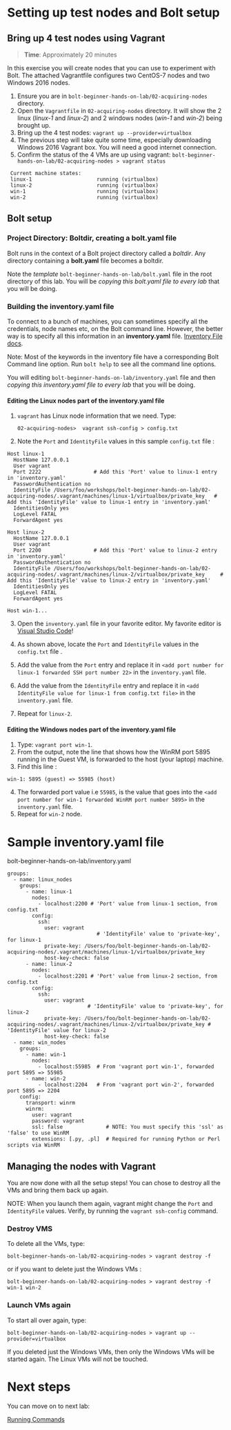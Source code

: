 # Setting up test nodes and Bolt setup

## Bring up 4 test nodes using Vagrant

> **Time**: Approximately 20 minutes

In this exercise you will create nodes that you can use to experiment with Bolt. The attached Vagrantfile configures two CentOS-7 nodes and two Windows 2016 nodes.

1. Ensure you are in `bolt-beginner-hands-on-lab/02-acquiring-nodes` directory. 
1. Open the `Vagrantfile` in `02-acquiring-nodes` directory. It will show the 2 linux (_linux-1_ and _linux-2_) and 2 windows nodes (_win-1_ and _win-2_) being brought up.
1. Bring up the 4 test nodes:  `vagrant up --provider=virtualbox`
1. The previous step will take quite some time, especially downloading Windows 2016 Vagrant box. You will need a good internet connection.
1. Confirm the status of the 4 VMs are up using vagrant: `bolt-beginner-hands-on-lab/02-acquiring-nodes > vagrant status`

```
 Current machine states:
 linux-1                     running (virtualbox)
 linux-2                     running (virtualbox)
 win-1                       running (virtualbox)
 win-2                       running (virtualbox)
```
## Bolt setup

### Project Directory: Boltdir, creating a bolt.yaml file

Bolt runs in the context of a Bolt project directory called a *boltdir*. Any directory containing a __bolt.yaml__ file becomes a boltdir.

Note the _template_ `bolt-beginner-hands-on-lab/bolt.yaml` file in the root directory of this lab. You will be _copying this bolt.yaml file to every lab_ that you will be doing.

### Building the inventory.yaml file

To connect to a bunch of machines, you can sometimes specify all the credentials, node names etc, on the Bolt command line. However, the better way is to specify all this information in an __inventory.yaml__ file. [Inventory File docs](https://puppet.com/docs/bolt/latest/inventory_file.html).

Note: Most of the keywords in the inventory file have a corresponding Bolt Command line option. Run `bolt help` to see all the command line options.

You will editing `bolt-beginner-hands-on-lab/inventory.yaml` file and then _copying this inventory.yaml file to every lab_ that you will be doing.

#### Editing the Linux nodes part of the inventory.yaml file

1. `vagrant` has Linux node information that we need. Type:

    ```
    02-acquiring-nodes>  vagrant ssh-config > config.txt
    ```

2. Note the `Port` and `IdentityFile` values in this sample `config.txt` file :
```
Host linux-1
  HostName 127.0.0.1
  User vagrant
  Port 2222                 # Add this 'Port' value to linux-1 entry in 'inventory.yaml'
  PasswordAuthentication no
  IdentityFile /Users/foo/workshops/bolt-beginner-hands-on-lab/02-acquiring-nodes/.vagrant/machines/linux-1/virtualbox/private_key   # Add this 'IdentityFile' value to linux-1 entry in 'inventory.yaml'
  IdentitiesOnly yes
  LogLevel FATAL
  ForwardAgent yes

Host linux-2
  HostName 127.0.0.1
  User vagrant
  Port 2200                 # Add this 'Port' value to linux-2 entry in 'inventory.yaml'
  PasswordAuthentication no
  IdentityFile /Users/foo/workshops/bolt-beginner-hands-on-lab/02-acquiring-nodes/.vagrant/machines/linux-2/virtualbox/private_key     # Add this 'IdentityFile' value to linux-2 entry in 'inventory.yaml'
  IdentitiesOnly yes
  LogLevel FATAL
  ForwardAgent yes

Host win-1...
```

3. Open the `inventory.yaml` file in your favorite editor. My favorite editor is [Visual Studio Code](https://code.visualstudio.com/download)!

4. As shown above, locate the `Port` and `IdentityFile` values in the `config.txt` file .   

5. Add the value from the `Port` entry and replace it in `<add port number for linux-1 forwarded SSH port number 22>` in the `inventory.yaml` file.

6. Add the value from the `IdentityFile` entry and replace it in `<add IdentityFile value for linux-1 from config.txt file>` in the `inventory.yaml` file.

7. Repeat for `linux-2`.

#### Editing the Windows nodes part of the inventory.yaml file

1. Type: `vagrant port win-1`. 
2. From the output, note the line that shows how the WinRM port 5895 running in the Guest VM, is forwarded to the host (your laptop) machine.
3. Find this line :
```
win-1: 5895 (guest) => 55985 (host)
```
4. The forwarded port value i.e `55985`, is the value that goes into the `<add port number for win-1 forwarded WinRM port number 5895>` in the `inventory.yaml` file.
5. Repeat for `win-2` node.

# Sample inventory.yaml file

bolt-beginner-hands-on-lab/inventory.yaml 
```
groups:
  - name: linux_nodes
    groups:
      - name: linux-1
        nodes:
          - localhost:2200 # 'Port' value from linux-1 section, from config.txt
        config:
          ssh:
            user: vagrant
                             # 'IdentityFile' value to 'private-key', for linux-1 
            private-key: /Users/foo/bolt-beginner-hands-on-lab/02-acquiring-nodes/.vagrant/machines/linux-1/virtualbox/private_key 
            host-key-check: false
      - name: linux-2
        nodes:
          - localhost:2201 # 'Port' value from linux-2 section, from config.txt
        config:
          ssh:
            user: vagrant
                          # 'IdentityFile' value to 'private-key', for linux-2
            private-key: /Users/foo/bolt-beginner-hands-on-lab/02-acquiring-nodes/.vagrant/machines/linux-2/virtualbox/private_key # 'IdentityFile' value for linux-2 
            host-key-check: false
  - name: win_nodes
    groups:
      - name: win-1
        nodes:
          - localhost:55985  # From 'vagrant port win-1', forwarded port 5895 => 55985
      - name: win-2
          - localhost:2204   # From 'vagrant port win-2', forwarded port 5895 => 2204
    config:
      transport: winrm
      winrm:
        user: vagrant
        password: vagrant
        ssl: false              # NOTE: You must specify this 'ssl' as 'false' to use WinRM 
        extensions: [.py, .pl]  # Required for running Python or Perl scripts via WinRM
```
## Managing the nodes with Vagrant

You are now done with all the setup steps! You can chose to destroy all the VMs and bring them back up again. 

NOTE: When you launch them again, vagrant might change the `Port` and `IdentityFile` values. Verify, by running the `vagrant ssh-config` command.

### Destroy VMS
To delete all the VMs, type:
```
bolt-beginner-hands-on-lab/02-acquiring-nodes > vagrant destroy -f
```
or if you want to delete just the Windows VMs :
```
bolt-beginner-hands-on-lab/02-acquiring-nodes > vagrant destroy -f win-1 win-2
```

### Launch VMs again

To start all over again, type:
```
bolt-beginner-hands-on-lab/02-acquiring-nodes > vagrant up --provider=virtualbox
```
If you deleted just the Windows VMs, then only the Windows VMs will be started again. The Linux VMs will not be touched.
# Next steps

You can move on to next lab:

[Running Commands](../03-running-commands)
